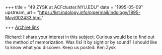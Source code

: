 +++
title = "49 ZYSK at ACFcluster.NYU.EDU"
date = "1995-05-09"
upstream_url = "https://list.indology.info/pipermail/indology/1995-May/002433.html"

+++
[Archive link](https://list.indology.info/pipermail/indology/1995-May/002433.html)

Richard: I share your interest in this subject. Curious would be to
find out the method of memorization. Was (Is) it by sight or by sound?
I should like to know what you discover. Keep us posted. Ken Zysk





